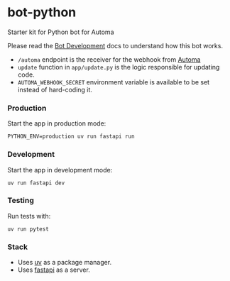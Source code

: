 # bot-python
Starter kit for Python bot for Automa

Please read the [Bot Development](https://docs.automa.app/bot-development) docs to understand how this bot works.

* `/automa` endpoint is the receiver for the webhook from [Automa](https://automa.app)
* `update` function in `app/update.py` is the logic responsible for updating code.
* `AUTOMA_WEBHOOK_SECRET` environment variable is available to be set instead of hard-coding it.

### Production

Start the app in production mode:

```
PYTHON_ENV=production uv run fastapi run
```

### Development

Start the app in development mode:

```
uv run fastapi dev
```

### Testing

Run tests with:

```
uv run pytest
```

### Stack

* Uses [uv](https://docs.astral.sh/uv/) as a package manager.
* Uses [fastapi](https://fastapi.tiangolo.com/) as a server.
